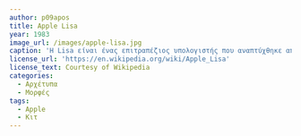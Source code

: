 ```yaml
---
author: p09apos
title: Apple Lisa
year: 1983
image_url: /images/apple-lisa.jpg
caption: 'Η Lisa είναι ένας επιτραπέζιος υπολογιστής που αναπτύχθηκε από την Apple, κυκλοφόρησε στις 19 Ιανουαρίου 1983. Είναι ένας από τους πρώτους προσωπικούς υπολογιστές που παρουσίασαν ένα γραφικό περιβάλλον εργασίας χρήστη (GUI) σε ένα μηχάνημα που απευθύνεται σε μεμονωμένους επιχειρηματικούς χρήστες.'
license_url: 'https://en.wikipedia.org/wiki/Apple_Lisa'
license_text: Courtesy of Wikipedia
categories:
  - Αρχέτυπα
  - Μορφές
tags:
  - Apple
  - Κιτ
---
```

